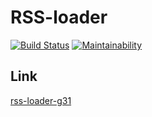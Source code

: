 # RSS-loader

[![Build Status](https://travis-ci.org/gabos31/rss-loader.svg?branch=master)](https://travis-ci.org/gabos31/rss-loader)
[![Maintainability](https://api.codeclimate.com/v1/badges/f0a1c5bd957a6a5e499f/maintainability)](https://codeclimate.com/github/gabos31/rss-loader/maintainability)

## Link
[rss-loader-g31](http://rss-g31.surge.sh)
